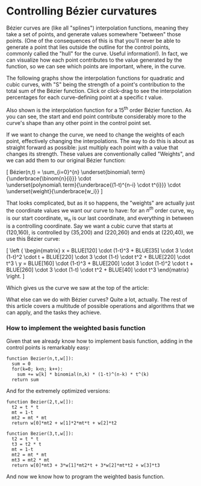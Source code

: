 # Controlling Bézier curvatures

Bézier curves are (like all "splines") interpolation functions, meaning they take a set of points, and generate values somewhere "between" those points. (One of the consequences of this is that you'll never be able to generate a point that lies outside the outline for the control points, commonly called the "hull" for the curve. Useful information!). In fact, we can visualize how each point contributes to the value generated by the function, so we can see which points are important, where, in the curve.

The following graphs show the interpolation functions for quadratic and cubic curves, with "S" being the strength of a point's contribution to the total sum of the Bézier function. Click or click-drag to see the interpolation percentages for each curve-defining point at a specific <i>t</i> value.

<div className="figure">
  <Graphic inline={true} title="Quadratic interpolations"  draw={this.drawQuadraticLerp}/>
  <Graphic inline={true} title="Cubic interpolations"      draw={this.drawCubicLerp}/>
  <Graphic inline={true} title="15th order interpolations" draw={this.draw15thLerp}/>
</div>

Also shown is the interpolation function for a 15<sup>th</sup> order Bézier function. As you can see, the start and end point contribute considerably more to the curve's shape than any other point in the control point set.

If we want to change the curve, we need to change the weights of each point, effectively changing the interpolations. The way to do this is about as straight forward as possible: just multiply each point with a value that changes its strength. These values are conventionally called "Weights", and we can add them to our original Bézier function:

\[
  Bézier(n,t) = \sum_{i=0}^{n}
                \underset{binomial\ term}{\underbrace{\binom{n}{i}}}
                \cdot\
                \underset{polynomial\ term}{\underbrace{(1-t)^{n-i} \cdot t^{i}}}
                \cdot\
                \underset{weight}{\underbrace{w_i}}
\]

That looks complicated, but as it so happens, the "weights" are actually just the coordinate values we want our curve to have: for an <i>n<sup>th</sup></i> order curve, w<sub>0</sub> is our start coordinate, w<sub>n</sub> is our last coordinate, and everything in between is a controlling coordinate. Say we want a cubic curve that starts at (120,160), is controlled by (35,200) and (220,260) and ends at (220,40), we use this Bézier curve:

\[
\left \{ \begin{matrix}
  x = BLUE[120] \cdot (1-t)^3 + BLUE[35] \cdot 3 \cdot (1-t)^2 \cdot t + BLUE[220] \cdot 3 \cdot (1-t) \cdot t^2 + BLUE[220] \cdot t^3 \\
  y = BLUE[160] \cdot (1-t)^3 + BLUE[200] \cdot 3 \cdot (1-t)^2 \cdot t + BLUE[260] \cdot 3 \cdot (1-t) \cdot t^2 + BLUE[40] \cdot t^3
\end{matrix} \right.
\]

Which gives us the curve we saw at the top of the article:

<Graphic title="Our cubic Bézier curve" setup={this.drawCubic} draw={this.drawCurve}/>

What else can we do with Bézier curves? Quite a lot, actually. The rest of this article covers a multitude of possible operations and algorithms that we can apply, and the tasks they achieve.

<div className="howtocode">

### How to implement the weighted basis function

Given that we already know how to implement basis function, adding in the control points is remarkably easy:

```
function Bezier(n,t,w[]):
  sum = 0
  for(k=0; k<n; k++):
    sum += w[k] * binomial(n,k) * (1-t)^(n-k) * t^(k)
  return sum
```

And for the extremely optimized versions:

```
function Bezier(2,t,w[]):
  t2 = t * t
  mt = 1-t
  mt2 = mt * mt
  return w[0]*mt2 + w[1]*2*mt*t + w[2]*t2

function Bezier(3,t,w[]):
  t2 = t * t
  t3 = t2 * t
  mt = 1-t
  mt2 = mt * mt
  mt3 = mt2 * mt
  return w[0]*mt3 + 3*w[1]*mt2*t + 3*w[2]*mt*t2 + w[3]*t3
```

And now we know how to program the weighted basis function.

</div>
